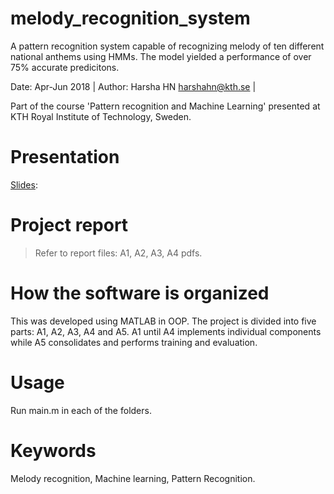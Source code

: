 # melody_recognition_system

A pattern recognition system capable of recognizing melody of ten different national anthems using HMMs. The model yielded a performance of over 75% accurate predicitons.

Date: Apr-Jun 2018 | Author: Harsha HN harshahn@kth.se | 

Part of the course 'Pattern recognition and Machine Learning' presented at KTH Royal Institute of Technology, Sweden.

# Presentation
[Slides](slides.pdf): 

# Project report
> Refer to report files: A1, A2, A3, A4 pdfs.

# How the software is organized
This was developed using MATLAB in OOP.
The project is divided into five parts: A1, A2, A3, A4 and A5. A1 until A4 implements individual components while A5 consolidates and performs training and evaluation.

# Usage
Run main.m in each of the folders.

# Keywords
Melody recognition, Machine learning, Pattern Recognition.
 
